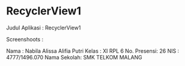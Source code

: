 # RecyclerView1

Judul Aplikasi : RecyclerView1

Screenshoots :



Nama : Nabila Alissa Alifia Putri 
Kelas : XI RPL 6 
No. Presensi: 26 
NIS : 4777/1496.070 
Nama Sekolah: SMK TELKOM MALANG
